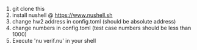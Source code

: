 1. git clone this
2. install nushell @ https://www.nushell.sh
3. change hw2 address in config.toml (should be absolute address)
4. change numbers in config.toml (test case numbers should be less than 1000)
5. Execute 'nu verif.nu' in your shell
